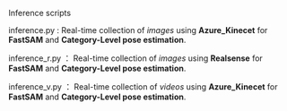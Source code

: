 Inference scripts

inference.py : Real-time collection of *images* using **Azure_Kinecet** for **FastSAM** and **Category-Level pose estimation**.

inference_r.py ： Real-time collection of *images* using **Realsense** for **FastSAM** and **Category-Level pose estimation**.

inference_v.py ： Real-time collection of *videos* using **Azure_Kinecet** for **FastSAM** and **Category-Level pose estimation**.
